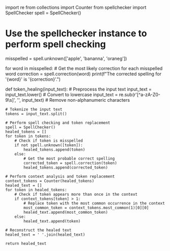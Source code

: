 import re
from collections import Counter
from spellchecker import SpellChecker
spell = SpellChecker()

# Use the spellchecker instance to perform spell checking
misspelled = spell.unknown(['apple', 'bananna', 'oraneg'])

for word in misspelled:
    # Get the most likely correction for each misspelled word
    correction = spell.correction(word)
    print(f"The corrected spelling for '{word}' is '{correction}'.")


def token_healing(input_text):
    # Preprocess the input text
    input_text = input_text.lower()  # Convert to lowercase
    input_text = re.sub(r'[^a-zA-Z0-9\s]', '', input_text)  # Remove non-alphanumeric characters

    # Tokenize the input text
    tokens = input_text.split()

    # Perform spell checking and token replacement
    spell = SpellChecker()
    healed_tokens = []
    for token in tokens:
        # Check if token is misspelled
        if not spell.unknown([token]):
            healed_tokens.append(token)
        else:
            # Get the most probable correct spelling
            corrected_token = spell.correction(token)
            healed_tokens.append(corrected_token)

    # Perform context analysis and token replacement
    context_tokens = Counter(healed_tokens)
    healed_text = []
    for token in healed_tokens:
        # Check if token appears more than once in the context
        if context_tokens[token] > 1:
            # Replace token with the most common occurrence in the context
            most_common_token = context_tokens.most_common(1)[0][0]
            healed_text.append(most_common_token)
        else:
            healed_text.append(token)

    # Reconstruct the healed text
    healed_text = ' '.join(healed_text)

    return healed_text
